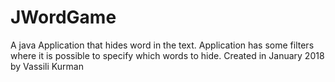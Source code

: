 # JWordGame
A java Application that hides word in the text. Application has some filters where it is possible to specify which words to hide.
Created in January 2018 by Vassili Kurman

